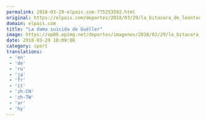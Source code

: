 ```yaml
---
permalink: 2018-03-29-elpais.com-775253592.html
original: https://elpais.com/deportes/2018/03/29/la_bitacora_de_leontxo/1522313941_254412.html#?ref=rss&format=simple&link=link
domain: elpais.com
title: "La dama suicida de Guéller"
image: https://ep00.epimg.net/deportes/imagenes/2018/03/29/la_bitacora_de_leontxo/1522313941_254412_1522314952_rrss_normal.jpg
date: 2018-03-29 10:09:08
category: sport
translations: 
 - 'en'
 - 'de'
 - 'ru'
 - 'ja'
 - 'fr'
 - 'it'
 - 'zh-CN'
 - 'zh-TW'
 - 'ar'
 - 'hy'
---
```


